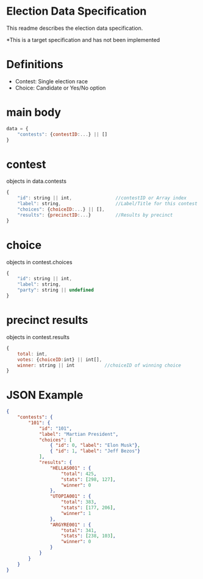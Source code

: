 # Election Data Specification

This readme describes the election data specification.

*This is a target specification and has not been implemented

# Definitions

- Contest: Single election race
- Choice: Candidate or Yes/No option

# main body

```javascript
data = {
    "contests": {contestID:...} || []
}
```
# contest

objects in data.contests

```javascript
{
    "id": string || int,                //contestID or Array index
    "label": string,                    //Label/Title for this contest
    "choices": {choiceID:...} || [],
    "results": {precinctID:...}         //Results by precinct
}
```

# choice

objects in contest.choices

```javascript
{
    "id": string || int,
    "label": string,
    "party": string || undefined
}
```

# precinct results

objects in contest.results

```javascript
{
    total: int,
    votes: {choiceID:int} || int[],
    winner: string || int           //choiceID of winning choice
}
```

# JSON Example
```json
{
    "contests": {
        "101": {
            "id": "101",
            "label": "Martian President",
            "choices": [
                { "id": 0, "label": "Elon Musk"},
                { "id": 1, "label": "Jeff Bezos"}
            ],
            "results": {
                "HELLAS001" : {
                    "total": 425,
                    "stats": [298, 127],
                    "winner": 0
                },
                "UTOPIA001" : {
                    "total": 383,
                    "stats": [177, 206],
                    "winner": 1
                },
                "ARGYRE001" : {
                    "total": 341,
                    "stats": [238, 103],
                    "winner": 0
                }
            }
        }
    }
}
```
